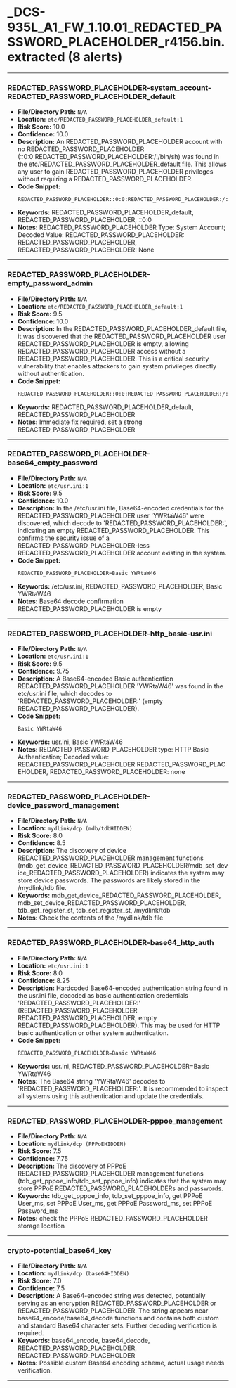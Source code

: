 # _DCS-935L_A1_FW_1.10.01_REDACTED_PASSWORD_PLACEHOLDER_r4156.bin.extracted (8 alerts)

---

### REDACTED_PASSWORD_PLACEHOLDER-system_account-REDACTED_PASSWORD_PLACEHOLDER_default

- **File/Directory Path:** `N/A`
- **Location:** `etc/REDACTED_PASSWORD_PLACEHOLDER_default:1`
- **Risk Score:** 10.0
- **Confidence:** 10.0
- **Description:** An REDACTED_PASSWORD_PLACEHOLDER account with no REDACTED_PASSWORD_PLACEHOLDER (::0:0:REDACTED_PASSWORD_PLACEHOLDER:/:/bin/sh) was found in the etc/REDACTED_PASSWORD_PLACEHOLDER_default file. This allows any user to gain REDACTED_PASSWORD_PLACEHOLDER privileges without requiring a REDACTED_PASSWORD_PLACEHOLDER.
- **Code Snippet:**
  ```
  REDACTED_PASSWORD_PLACEHOLDER::0:0:REDACTED_PASSWORD_PLACEHOLDER:/:/bin/sh
  ```
- **Keywords:** REDACTED_PASSWORD_PLACEHOLDER_default, REDACTED_PASSWORD_PLACEHOLDER, ::0:0
- **Notes:** REDACTED_PASSWORD_PLACEHOLDER Type: System Account; Decoded Value: REDACTED_PASSWORD_PLACEHOLDER: REDACTED_PASSWORD_PLACEHOLDER, REDACTED_PASSWORD_PLACEHOLDER: None

---
### REDACTED_PASSWORD_PLACEHOLDER-empty_password_admin

- **File/Directory Path:** `N/A`
- **Location:** `etc/REDACTED_PASSWORD_PLACEHOLDER_default:1`
- **Risk Score:** 9.5
- **Confidence:** 10.0
- **Description:** In the REDACTED_PASSWORD_PLACEHOLDER_default file, it was discovered that the REDACTED_PASSWORD_PLACEHOLDER user REDACTED_PASSWORD_PLACEHOLDER is empty, allowing REDACTED_PASSWORD_PLACEHOLDER access without a REDACTED_PASSWORD_PLACEHOLDER. This is a critical security vulnerability that enables attackers to gain system privileges directly without authentication.
- **Code Snippet:**
  ```
  REDACTED_PASSWORD_PLACEHOLDER::0:0:REDACTED_PASSWORD_PLACEHOLDER:/:/bin/sh
  ```
- **Keywords:** REDACTED_PASSWORD_PLACEHOLDER_default, REDACTED_PASSWORD_PLACEHOLDER
- **Notes:** Immediate fix required, set a strong REDACTED_PASSWORD_PLACEHOLDER

---
### REDACTED_PASSWORD_PLACEHOLDER-base64_empty_password

- **File/Directory Path:** `N/A`
- **Location:** `etc/usr.ini:1`
- **Risk Score:** 9.5
- **Confidence:** 10.0
- **Description:** In the /etc/usr.ini file, Base64-encoded credentials for the REDACTED_PASSWORD_PLACEHOLDER user 'YWRtaW46' were discovered, which decode to 'REDACTED_PASSWORD_PLACEHOLDER:', indicating an empty REDACTED_PASSWORD_PLACEHOLDER. This confirms the security issue of a REDACTED_PASSWORD_PLACEHOLDER-less REDACTED_PASSWORD_PLACEHOLDER account existing in the system.
- **Code Snippet:**
  ```
  REDACTED_PASSWORD_PLACEHOLDER=Basic YWRtaW46
  ```
- **Keywords:** /etc/usr.ini, REDACTED_PASSWORD_PLACEHOLDER, Basic YWRtaW46
- **Notes:** Base64 decode confirmation REDACTED_PASSWORD_PLACEHOLDER is empty

---
### REDACTED_PASSWORD_PLACEHOLDER-http_basic-usr.ini

- **File/Directory Path:** `N/A`
- **Location:** `etc/usr.ini:1`
- **Risk Score:** 9.5
- **Confidence:** 9.75
- **Description:** A Base64-encoded Basic authentication REDACTED_PASSWORD_PLACEHOLDER 'YWRtaW46' was found in the etc/usr.ini file, which decodes to 'REDACTED_PASSWORD_PLACEHOLDER:' (empty REDACTED_PASSWORD_PLACEHOLDER).
- **Code Snippet:**
  ```
  Basic YWRtaW46
  ```
- **Keywords:** usr.ini, Basic YWRtaW46
- **Notes:** REDACTED_PASSWORD_PLACEHOLDER type: HTTP Basic Authentication; Decoded value: REDACTED_PASSWORD_PLACEHOLDER:REDACTED_PASSWORD_PLACEHOLDER, REDACTED_PASSWORD_PLACEHOLDER: none

---
### REDACTED_PASSWORD_PLACEHOLDER-device_password_management

- **File/Directory Path:** `N/A`
- **Location:** `mydlink/dcp (mdb/tdbHIDDEN)`
- **Risk Score:** 8.0
- **Confidence:** 8.5
- **Description:** The discovery of device REDACTED_PASSWORD_PLACEHOLDER management functions (mdb_get_device_REDACTED_PASSWORD_PLACEHOLDER/mdb_set_device_REDACTED_PASSWORD_PLACEHOLDER) indicates the system may store device passwords. The passwords are likely stored in the /mydlink/tdb file.
- **Keywords:** mdb_get_device_REDACTED_PASSWORD_PLACEHOLDER, mdb_set_device_REDACTED_PASSWORD_PLACEHOLDER, tdb_get_register_st, tdb_set_register_st, /mydlink/tdb
- **Notes:** Check the contents of the /mydlink/tdb file

---
### REDACTED_PASSWORD_PLACEHOLDER-base64_http_auth

- **File/Directory Path:** `N/A`
- **Location:** `etc/usr.ini:1`
- **Risk Score:** 8.0
- **Confidence:** 8.25
- **Description:** Hardcoded Base64-encoded authentication string found in the usr.ini file, decoded as basic authentication credentials 'REDACTED_PASSWORD_PLACEHOLDER:' (REDACTED_PASSWORD_PLACEHOLDER REDACTED_PASSWORD_PLACEHOLDER, empty REDACTED_PASSWORD_PLACEHOLDER). This may be used for HTTP basic authentication or other system authentication.
- **Code Snippet:**
  ```
  REDACTED_PASSWORD_PLACEHOLDER=Basic YWRtaW46
  ```
- **Keywords:** usr.ini, REDACTED_PASSWORD_PLACEHOLDER=Basic YWRtaW46
- **Notes:** The Base64 string 'YWRtaW46' decodes to 'REDACTED_PASSWORD_PLACEHOLDER:'. It is recommended to inspect all systems using this authentication and update the credentials.

---
### REDACTED_PASSWORD_PLACEHOLDER-pppoe_management

- **File/Directory Path:** `N/A`
- **Location:** `mydlink/dcp (PPPoEHIDDEN)`
- **Risk Score:** 7.5
- **Confidence:** 7.75
- **Description:** The discovery of PPPoE REDACTED_PASSWORD_PLACEHOLDER management functions (tdb_get_pppoe_info/tdb_set_pppoe_info) indicates that the system may store PPPoE REDACTED_PASSWORD_PLACEHOLDERs and passwords.
- **Keywords:** tdb_get_pppoe_info, tdb_set_pppoe_info, get PPPoE User_ms, set PPPoE User_ms, get PPPoE Password_ms, set PPPoE Password_ms
- **Notes:** check the PPPoE REDACTED_PASSWORD_PLACEHOLDER storage location

---
### crypto-potential_base64_key

- **File/Directory Path:** `N/A`
- **Location:** `mydlink/dcp (base64HIDDEN)`
- **Risk Score:** 7.0
- **Confidence:** 7.5
- **Description:** A Base64-encoded string was detected, potentially serving as an encryption REDACTED_PASSWORD_PLACEHOLDER or REDACTED_PASSWORD_PLACEHOLDER. The string appears near base64_encode/base64_decode functions and contains both custom and standard Base64 character sets. Further decoding verification is required.
- **Keywords:** base64_encode, base64_decode, REDACTED_PASSWORD_PLACEHOLDER, REDACTED_PASSWORD_PLACEHOLDER
- **Notes:** Possible custom Base64 encoding scheme, actual usage needs verification.

---
